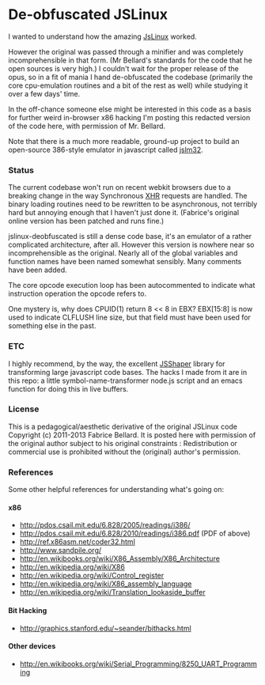 De-obfuscated JSLinux
=========================================================

I wanted to understand how the amazing [JsLinux][1] worked.

However the original was passed through a minifier and was completely incomprehensible in that form.  (Mr Bellard's standards for the code that he open sources is very high.)  I couldn't wait for the proper release of the opus, so in a fit of mania I hand de-obfuscated the codebase (primarily the core cpu-emulation
routines and a bit of the rest as well) while studying it over a few days' time.

In the off-chance someone else might be interested in this code as a
basis for further weird in-browser x86 hacking I'm posting this
redacted version of the code here, with permission of Mr. Bellard.

Note that there is a much more readable, ground-up project to build an open-source 386-style emulator in javascript called [jslm32][3].

### Status

The current codebase won't run on recent webkit browsers due to a breaking change in the way Synchronous [XHR][4] requests are handled.  The binary loading routines need to be rewritten to be asynchronous, not terribly hard but annoying enough that I haven't just done it. (Fabrice's original online version has been patched and runs fine.)

jslinux-deobfuscated is still a dense code base, it's an emulator of a rather
complicated architecture, after all.  However this version is nowhere
near so incomprehensible as the original.  Nearly all of the global variables
and function names have been named somewhat sensibly.  Many comments
have been added.

The core opcode execution loop has been autocommented to indicate what
instruction operation the opcode refers to.

One mystery is, why does CPUID(1) return 8 << 8 in EBX? EBX[15:8] is now used to indicate CLFLUSH line size, but that field must have been used for something else in the past.

### ETC

I highly recommend, by the way, the excellent [JSShaper][2] library for transforming large javascript code bases.  The hacks I made from it are in this repo: a little symbol-name-transformer node.js script and an emacs function for doing this in live buffers.

### License

This is a pedagogical/aesthetic derivative of the original JSLinux code Copyright (c) 2011-2013 Fabrice Bellard.  It is posted here with permission of the original author subject to his original constraints : Redistribution or commercial use is prohibited without the (original) author's permission.

### References
Some other helpful references for understanding what's going on:

#### x86
- http://pdos.csail.mit.edu/6.828/2005/readings/i386/
- http://pdos.csail.mit.edu/6.828/2010/readings/i386.pdf (PDF of above)
- http://ref.x86asm.net/coder32.html
- http://www.sandpile.org/
- http://en.wikibooks.org/wiki/X86_Assembly/X86_Architecture
- http://en.wikipedia.org/wiki/X86
- http://en.wikipedia.org/wiki/Control_register
- http://en.wikipedia.org/wiki/X86_assembly_language
- http://en.wikipedia.org/wiki/Translation_lookaside_buffer

#### Bit Hacking
- http://graphics.stanford.edu/~seander/bithacks.html

#### Other devices
- http://en.wikibooks.org/wiki/Serial_Programming/8250_UART_Programming

[1]: http://bellard.org/jslinux/tech.html
[2]: http://jsshaper.org
[3]: https://github.com/ubercomp/jslm32
[4]: https://bugs.webkit.org/show_bug.cgi?id=72154
